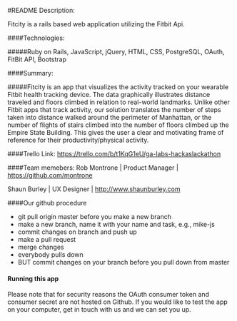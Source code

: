 #README
Description: 

Fitcity is a rails based web application utilizing the Fitbit Api.

####Technologies: 

#####Ruby on Rails, JavaScript, jQuery, HTML, CSS, PostgreSQL, OAuth, FitBit API, Bootstrap

####Summary:

#####Fitcity is an app that visualizes the activity tracked on your wearable Fitbit health tracking device. The data graphically illustrates distance traveled and floors climbed in relation to real-world landmarks. Unlike other Fitbit apps that track activity, our solution translates the number of steps taken into distance walked around the perimeter of Manhattan, or the number of flights of stairs climbed into the number of floors climbed up the Empire State Building. This gives the user a clear and motivating frame of reference for their productivity/physical activity. 

####Trello Link: 
https://trello.com/b/t1KqG1eU/ga-labs-hackaslackathon

####Team memebers: 
Rob Montrone | Product Manager | https://github.com/montrone 

Shaun Burley | UX Designer		 | http://www.shaunburley.com

####Our github procedure

* git pull origin master before you make a new branch
* make a new branch, name it with your name and task, e.g., mike-js
* commit changes on branch and push up
* make a pull request
* merge changes
* everybody pulls down
* BUT commit changes on your branch before you pull down from master

#### Running this app
Please note that for security reasons the OAuth consumer token and consumer secret are not hosted on Github. If you would like to test the app on your computer, get in touch with us and we can set you up.
